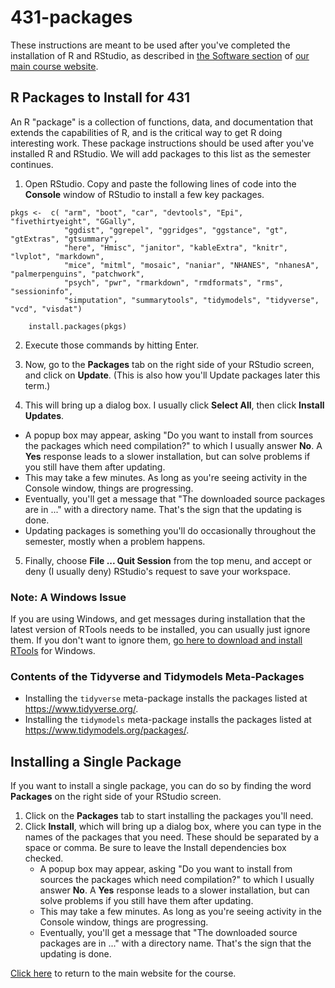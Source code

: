 # 431-packages

These instructions are meant to be used after you've completed the installation of R and RStudio, as described in [the Software section](https://thomaselove.github.io/431-2023/software.html) of [our main course website](https://thomaselove.github.io/431-2023).

## R Packages to Install for 431

An R "package" is a collection of functions, data, and documentation that extends the capabilities of R, and is the critical way to get R doing interesting work. These package instructions should be used after you've installed R and RStudio. We will add packages to this list as the semester continues.

1. Open RStudio. Copy and paste the following lines of code into the **Console** window of RStudio to install a few key packages.

```
pkgs <-  c( "arm", "boot", "car", "devtools", "Epi", "fivethirtyeight", "GGally",
            "ggdist", "ggrepel", "ggridges", "ggstance", "gt", "gtExtras", "gtsummary", 
            "here", "Hmisc", "janitor", "kableExtra", "knitr", "lvplot", "markdown", 
            "mice", "mitml", "mosaic", "naniar", "NHANES", "nhanesA", "palmerpenguins", "patchwork", 
            "psych", "pwr", "rmarkdown", "rmdformats", "rms", "sessioninfo", 
            "simputation", "summarytools", "tidymodels", "tidyverse", "vcd", "visdat")

    install.packages(pkgs)
```

2.  Execute those commands by hitting Enter.

3.  Now, go to the **Packages** tab on the right side of your RStudio screen, and click on **Update**. (This is also how you'll Update packages later this term.)

4.  This will bring up a dialog box. I usually click **Select All**, then click **Install Updates**. 
- A popup box may appear, asking "Do you want to install from sources the packages which need compilation?" to which I usually answer **No**. A **Yes** response leads to a slower installation, but can solve problems if you still have them after updating.
- This may take a few minutes. As long as you're seeing activity in the Console window, things are progressing.
- Eventually, you'll get a message that "The downloaded source packages are in ..." with a directory name. That's the sign that the updating is done.
- Updating packages is something you'll do occasionally throughout the semester, mostly when a problem happens.

5.  Finally, choose **File ... Quit Session** from the top menu, and accept or deny (I usually deny) RStudio's request to save your workspace.

### Note: A Windows Issue

If you are using Windows, and get messages during installation that the latest version of RTools needs to be installed, you can usually just ignore them. If you don't want to ignore them, [go here to download and install RTools](https://cran.r-project.org/bin/windows/Rtools/) for Windows.

### Contents of the Tidyverse and Tidymodels Meta-Packages

- Installing the `tidyverse` meta-package installs the packages listed at https://www.tidyverse.org/.
- Installing the `tidymodels` meta-package installs the packages listed at https://www.tidymodels.org/packages/.

## Installing a Single Package

If you want to install a single package, you can do so by finding the word **Packages** on the right side of your RStudio screen. 

1. Click on the **Packages** tab to start installing the packages you'll need. 
2. Click **Install**, which will bring up a dialog box, where you can type in the names of the packages that you need. These should be separated by a space or comma. Be sure to leave the Install dependencies box checked.
    - A popup box may appear, asking "Do you want to install from sources the packages which need compilation?" to which I usually answer **No**. A **Yes** response leads to a slower installation, but can solve problems if you still have them after updating.
    - This may take a few minutes. As long as you're seeing activity in the Console window, things are progressing.
    - Eventually, you'll get a message that "The downloaded source packages are in ..." with a directory name. That's the sign that the updating is done.

[Click here](https://thomaselove.github.io/431-2023/) to return to the main website for the course.
